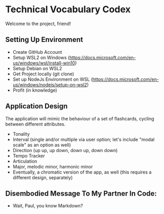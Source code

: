 # Technical Vocabulary Codex

Welcome to the project, friend!

## Setting Up Environment

- Create GitHub Account
- Setup WSL2 on Windows (https://docs.microsoft.com/en-us/windows/wsl/install-win10)
- Setup Debian on WSL2
- Get Project locally (git clone)
- Set up NodeJs Environment on WSL (https://docs.microsoft.com/en-us/windows/nodejs/setup-on-wsl2)
- Profit (in knowledge)

## Application Design

The application will mimic the behaviour of a set of flashcards, cycling between different attributes.

- Tonality
- Interval (single and/or multiple via user option; let's include "modal scale" as an option as well)
- Direction (up up, up down, down up, down down)
- Tempo Tracker
- Articulation
- Major, melodic minor, harmonic minor
- Eventually, a chromatic version of the app, as well (this requires a different design, separately)

## Disembodied Message To My Partner In Code:

- Wait, Paul, you know Markdown?
